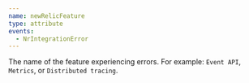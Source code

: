 ```yaml
---
name: newRelicFeature
type: attribute
events:
  - NrIntegrationError
---
```


The name of the feature experiencing errors. For example: `Event API`, `Metrics`, or `Distributed tracing`. 